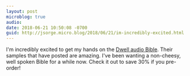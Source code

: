 ```yaml
---
layout: post
microblog: true
audio: 
date: 2018-06-21 10:50:08 -0700
guid: http://jsorge.micro.blog/2018/06/21/im-incredibly-excited.html
---
```

I'm incredibly excited to get my hands on the [Dwell audio Bible](https://dwellapp.io). Their samples that have posted are amazing. I've been wanting a non-cheesy, well spoken Bible for a while now. Check it out to save 30% if you pre-order!
